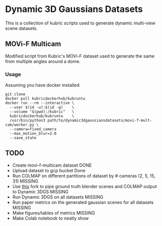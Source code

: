 # Dynamic 3D Gaussians Datasets
This is a collection of kubric scripts used to generate dynamic multi-view scene datasets.

## MOVi-F Multicam
Modified script from Kubric's MOVi-F dataset used to generate the same from multiple angles around a dome.

### Usage
Assuming you have docker installed:
```
git clone 
docker pull kubricdockerhub/kubruntu
docker run --rm --interactive \
  --user $(id -u):$(id -g)    \
  --volume "$(pwd):/kubric"   \
  kubricdockerhub/kubruntu    \
  /usr/bin/python3 path/to/dynamic3dgaussiansdatasets/movi-f-mult-cam/worker.py \
  --camera=fixed_camera
  --max_motion_blur=2.0
  --save_state
```

## TODO
- Create movi-f-multicam dataset DONE
- Upload dataset to gcp bucket Done
- Run COLMAP on different partitions of dataset by # cameras (2, 5, 15, 31) MISSING
- Use [this](https://github.com/maurock/Dynamic3DGaussians/tree/touch3DGS#) fork to pipe ground truth blender scenes and COLMAP output to Dynamic 3DGS MISSING
- Run Dynamic 3DGS on all datasets MISSING
- Run paper metrics on the generated gaussian scenes for all datasets MISSING
- Make figures/tables of metrics MISSING
- Make Colab notebook to neatly show 